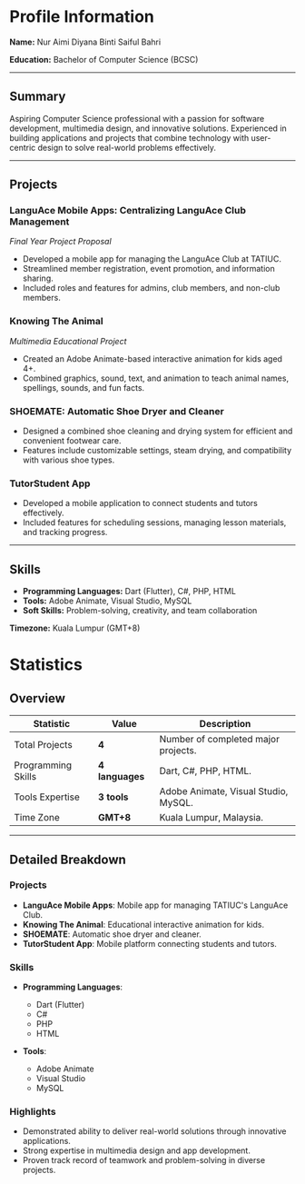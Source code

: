# Profile Information  

**Name:** Nur Aimi Diyana Binti Saiful Bahri

**Education:** Bachelor of Computer Science (BCSC)  

---

## Summary  
Aspiring Computer Science professional with a passion for software development, multimedia design, and innovative solutions. Experienced in building applications and projects that combine technology with user-centric design to solve real-world problems effectively.  

---

## Projects  

### LanguAce Mobile Apps: Centralizing LanguAce Club Management  
*Final Year Project Proposal*  
- Developed a mobile app for managing the LanguAce Club at TATIUC.  
- Streamlined member registration, event promotion, and information sharing.  
- Included roles and features for admins, club members, and non-club members.  

### Knowing The Animal  
*Multimedia Educational Project*  
- Created an Adobe Animate-based interactive animation for kids aged 4+.  
- Combined graphics, sound, text, and animation to teach animal names, spellings, sounds, and fun facts.  

### SHOEMATE: Automatic Shoe Dryer and Cleaner  
- Designed a combined shoe cleaning and drying system for efficient and convenient footwear care.  
- Features include customizable settings, steam drying, and compatibility with various shoe types.  

### TutorStudent App  
- Developed a mobile application to connect students and tutors effectively.  
- Included features for scheduling sessions, managing lesson materials, and tracking progress.  

---

## Skills  
- **Programming Languages:** Dart (Flutter), C#, PHP, HTML  
- **Tools:** Adobe Animate, Visual Studio, MySQL  
- **Soft Skills:** Problem-solving, creativity, and team collaboration  

**Timezone:** Kuala Lumpur (GMT+8)  

# Statistics  

## Overview  
| Statistic         | Value          | Description                                    |
|--------------------|----------------|------------------------------------------------|
| Total Projects     | **4**          | Number of completed major projects.           |
| Programming Skills | **4 languages**| Dart, C#, PHP, HTML.                          |
| Tools Expertise    | **3 tools**    | Adobe Animate, Visual Studio, MySQL.          |
| Time Zone          | **GMT+8**      | Kuala Lumpur, Malaysia.                       |

---

## Detailed Breakdown  

### Projects  
- **LanguAce Mobile Apps**: Mobile app for managing TATIUC's LanguAce Club.  
- **Knowing The Animal**: Educational interactive animation for kids.  
- **SHOEMATE**: Automatic shoe dryer and cleaner.  
- **TutorStudent App**: Mobile platform connecting students and tutors.  

### Skills  
- **Programming Languages**:  
  - Dart (Flutter)  
  - C#  
  - PHP  
  - HTML  

- **Tools**:  
  - Adobe Animate  
  - Visual Studio  
  - MySQL  

### Highlights  
- Demonstrated ability to deliver real-world solutions through innovative applications.  
- Strong expertise in multimedia design and app development.  
- Proven track record of teamwork and problem-solving in diverse projects.  

